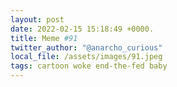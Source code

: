 ```yaml
---
layout: post
date: 2022-02-15 15:18:49 +0000.
title: Meme #91
twitter_author: "@anarcho_curious"
local_file: /assets/images/91.jpeg
tags: cartoon woke end-the-fed baby
---
```

